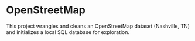# OpenStreetMap
This project wrangles and cleans an OpenStreetMap dataset (Nashville, TN) and initializes a local SQL database for exploration.
